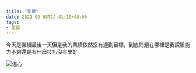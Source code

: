 ```yaml
---
title: "業績"
date: 2021-09-08T22:41:10+08:00
tags:
- 業績
---
```

今天是業績最後一天但是我的業績依然沒有達到目標，到底問題在哪裡是我說服能力不夠還是有什麽技巧沒有學好。


![傷心](https://images.pexels.com/photos/3414766/pexels-photo-3414766.jpeg?auto=compress&cs=tinysrgb&dpr=3&h=750&w=1260)
